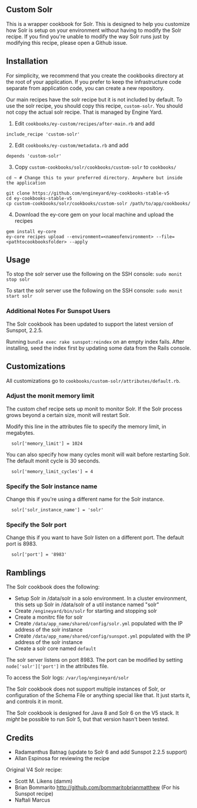 ## Custom Solr

This is a wrapper cookbook for Solr. This is designed to help you customize how Solr is setup on your environment without having to modify the Solr recipe. If you find you're unable to modify the way Solr runs just by modifying this recipe, please open a Github issue.

<a name="#installation"></a>
## Installation

For simplicity, we recommend that you create the cookbooks directory at the root of your application. If you prefer to keep the infrastructure code separate from application code, you can create a new repository.

Our main recipes have the solr recipe but it is not included by default. To use the solr recipe, you should copy this recipe, `custom-solr`. You should not copy the actual solr recipe. That is managed by Engine Yard.

1. Edit `cookbooks/ey-custom/recipes/after-main.rb` and add

  ```
  include_recipe 'custom-solr'
  ```

2. Edit `cookbooks/ey-custom/metadata.rb` and add

  ```
  depends 'custom-solr'
  ```

3. Copy `custom-cookbooks/solr/cookbooks/custom-solr` to `cookbooks/`

  ```
  cd ~ # Change this to your preferred directory. Anywhere but inside the application

  git clone https://github.com/engineyard/ey-cookbooks-stable-v5
  cd ey-cookbooks-stable-v5
  cp custom-cookbooks/solr/cookbooks/custom-solr /path/to/app/cookbooks/
  ```

4. Download the ey-core gem on your local machine and upload the recipes

  ```
  gem install ey-core
  ey-core recipes upload --environment=<nameofenvironment> --file=<pathtocookbooksfolder> --apply
  ```

<a name="usage"></a>
## Usage


To stop the solr server use the following on the SSH console: `sudo monit stop solr`

To start the solr server use the following on the SSH console: `sudo monit start solr`

### Additional Notes For Sunspot Users

The Solr cookbook has been updated to support the latest version of Sunspot, 2.2.5.

Running `bundle exec rake sunspot:reindex` on an empty index fails. After installing, seed the index first by updating some data from the Rails console.

<a name="customizations"></a>
## Customizations

All customizations go to `cookbooks/custom-solr/attributes/default.rb`.

### Adjust the monit memory limit

The custom chef recipe sets up monit to monitor Solr. If the Solr process grows beyond a certain size, monit will restart Solr.

Modify this line in the attributes file to specify the memory limit, in megabytes.

```
  solr['memory_limit'] = 1024
```

You can also specify how many cycles monit will wait before restarting Solr. The default monit cycle is 30 seconds.

```
  solr['memory_limit_cycles'] = 4
```

### Specify the Solr instance name

Change this if you're using a different name for the Solr instance.

```
  solr['solr_instance_name'] = 'solr'
```

### Specify the Solr port

Change this if you want to have Solr listen on a different port. The default port is 8983.

```
  solr['port'] = '8983'
```

<a name="ramblings"></a>
## Ramblings

The Solr cookbook does the following:

* Setup Solr in /data/solr in a solo environment. In a cluster environment, this sets up Solr in /data/solr of a util instance named "solr"
* Create `/engineyard/bin/solr` for starting and stopping solr
* Create a monitrc file for solr
* Create `/data/app_name/shared/config/solr.yml` populated with the IP address of the solr instance
* Create `/data/app_name/shared/config/sunspot.yml` populated with the IP address of the solr instance
* Create a solr core named `default`

The solr server listens on port 8983. The port can be modified by setting `node['solr']['port']` in the attributes file.

To access the Solr logs: `/var/log/engineyard/solr`

The Solr cookbook does not support multiple instances of Solr, or configuration of the Schema File or anything special like that.  It just starts it, and controls it in monit.

The Solr cookbook is designed for Java 8 and Solr 6 on the V5 stack. It _might_ be possible to run Solr 5, but that version hasn't been tested.


## Credits

* Radamanthus Batnag (update to Solr 6 and add Sunspot 2.2.5 support)
* Allan Espinosa for reviewing the recipe

Original V4 Solr recipe:

* Scott M. Likens (damm)
* Brian Bommarito http://github.com/bommaritobrianmatthew (For his Sunspot recipe)
* Naftali Marcus
